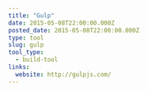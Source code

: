 ```yaml
---
title: "Gulp"
date: 2015-05-08T22:00:00.000Z
posted_date: 2015-05-08T22:00:00.000Z
type: tool
slug: gulp
tool_type: 
  - build-tool
links:
  website: http://gulpjs.com/
---
```






